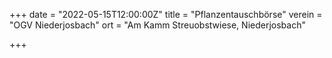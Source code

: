 +++
date = "2022-05-15T12:00:00Z"
title = "Pflanzentauschbörse"
verein = "OGV Niederjosbach"
ort = "Am Kamm Streuobstwiese, Niederjosbach"

+++
